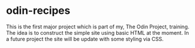 # odin-recipes
This is the first major project which is part of my, The Odin Project, training.
The idea is to construct the simple site using basic HTML at the moment. In a future project the site will be update with some styling via CSS.
